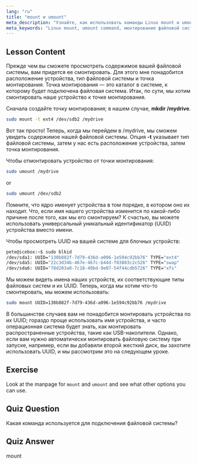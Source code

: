 ```yaml
---
lang: "ru"
title: "mount и umount"
meta_description: "Узнайте, как использовать команды Linux mount и umount для управления файловыми системами. Изучите монтирование, отмонтирование устройств и UUID для начинающих."
meta_keywords: "Linux mount, umount command, монтирование файловой системы, Linux UUID, Linux для начинающих, учебник по Linux, точка монтирования, руководство по Linux"
---
```


## Lesson Content

Прежде чем вы сможете просмотреть содержимое вашей файловой системы, вам придется ее смонтировать. Для этого мне понадобится расположение устройства, тип файловой системы и точка монтирования. Точка монтирования — это каталог в системе, к которому будет подключена файловая система. Итак, по сути, мы хотим смонтировать наше устройство к точке монтирования.

Сначала создайте точку монтирования; в нашем случае, **mkdir /mydrive**.

```bash
sudo mount -t ext4 /dev/sdb2 /mydrive
```

Вот так просто! Теперь, когда мы перейдем в /mydrive, мы сможем увидеть содержимое нашей файловой системы. Опция **-t** указывает тип файловой системы, затем у нас есть расположение устройства, затем точка монтирования.

Чтобы отмонтировать устройство от точки монтирования:

```bash
sudo umount /mydrive
```

or

```bash
sudo umount /dev/sdb2
```

Помните, что ядро именует устройства в том порядке, в котором оно их находит. Что, если имя нашего устройства изменится по какой-либо причине после того, как мы его смонтируем? К счастью, вы можете использовать универсальный уникальный идентификатор (UUID) устройства вместо имени.

Чтобы просмотреть UUID на вашей системе для блочных устройств:

```bash
pete@icebox:~$ sudo blkid
/dev/sda1: UUID="130b882f-7d79-436d-a096-1e594c92bb76" TYPE="ext4"
/dev/sda5: UUID="22c3d34b-467e-467c-b44d-f03803c2c526" TYPE="swap"
/dev/sda6: UUID="78d203a0-7c18-49bd-9e07-54f44cdb5726" TYPE="xfs"
```

Мы можем видеть имена наших устройств, их соответствующие типы файловых систем и их UUID. Теперь, когда мы хотим что-то смонтировать, мы можем использовать:

```bash
sudo mount UUID=130b882f-7d79-436d-a096-1e594c92bb76 /mydrive
```

В большинстве случаев вам не понадобится монтировать устройства по их UUID; гораздо проще использовать имя устройства, и часто операционная система будет знать, как монтировать распространенные устройства, такие как USB-накопители. Однако, если вам нужно автоматически монтировать файловую систему при запуске, например, если вы добавили второй жесткий диск, вы захотите использовать UUID, и мы рассмотрим это на следующем уроке.

## Exercise

Look at the manpage for `mount` and `umount` and see what other options you can use.

## Quiz Question

Какая команда используется для подключения файловой системы?

## Quiz Answer

mount
